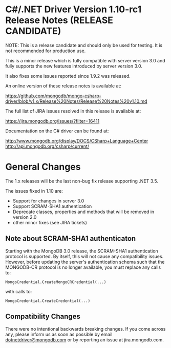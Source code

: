 C#/.NET Driver Version 1.10-rc1 Release Notes (RELEASE CANDIDATE)
=================================================================

NOTE: This is a release candidate and should only be used for testing. It is not recommended for production use.

This is a minor release which is fully compatible with server version 3.0 and fully supports
the new features introduced by server version 3.0.

It also fixes some issues reported since 1.9.2 was released.

An online version of these release notes is available at:

https://github.com/mongodb/mongo-csharp-driver/blob/v1.x/Release%20Notes/Release%20Notes%20v1.10.md

The full list of JIRA issues resolved in this release is available at:

https://jira.mongodb.org/issues/?filter=16411

Documentation on the C# driver can be found at:

http://www.mongodb.org/display/DOCS/CSharp+Language+Center
http://api.mongodb.org/csharp/current/

General Changes
===============

The 1.x releases will be the last non-bug fix release supporting .NET 3.5.

The issues fixed in 1.10 are:

- Support for changes in server 3.0
- Support SCRAM-SHA1 authentication
- Deprecate classes, properties and methods that will be removed in version 2.0
- other minor fixes (see JIRA tickets)

Note about SCRAM-SHA1 authenticaton
-----------------------------------

Starting with the MongoDB 3.0 release, the SCRAM-SHA1 authentication protocol is supported. By
itself, this will not cause any compatibility issues. However, before updating the server's
authentication schema such that the MONGODB-CR protocol is no longer available, you must
replace any calls to:

    MongoCredential.CreateMongoCRCredential(...)

with calls to:

    MongoCredential.CreateCredential(...)

Compatibility Changes
---------------------

There were no intentional backwards breaking changes.  If you come across any,
please inform us as soon as possible by email dotnetdriver@mongodb.com or by reporting 
an issue at jira.mongodb.com.
